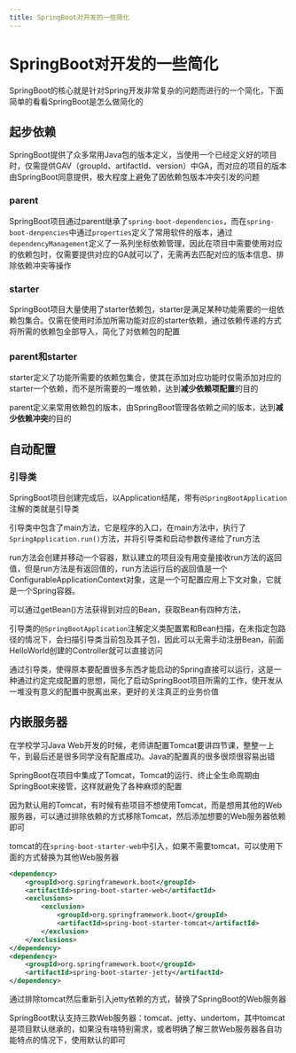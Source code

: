 ```yaml
---
title: SpringBoot对开发的一些简化
---
```


# SpringBoot对开发的一些简化

SpringBoot的核心就是针对Spring开发非常复杂的问题而进行的一个简化，下面简单的看看SpringBoot是怎么做简化的

## 起步依赖

SpringBoot提供了众多常用Java包的版本定义，当使用一个已经定义好的项目时，仅需提供GAV（groupId、artifactId、version）中GA，而对应的项目的版本由SpringBoot同意提供，极大程度上避免了因依赖包版本冲突引发的问题

### parent

SpringBoot项目通过parent继承了`spring-boot-dependencies`，而在`spring-boot-denpencies`中通过`properties`定义了常用软件的版本，通过`dependencyManagement`定义了一系列坐标依赖管理，因此在项目中需要使用对应的依赖包时，仅需要提供对应的GA就可以了，无需再去匹配对应的版本信息、排除依赖冲突等操作

### starter

SpringBoot项目大量使用了starter依赖包，starter是满足某种功能需要的一组依赖包集合。仅需在使用时添加所需功能对应的starter依赖，通过依赖传递的方式将所需的依赖包全部导入，简化了对依赖包的配置

### parent和starter

starter定义了功能所需要的依赖包集合，使其在添加对应功能时仅需添加对应的starter一个依赖，而不是所需要的一堆依赖，达到**减少依赖项配置**的目的

parent定义来常用依赖包的版本，由SpringBoot管理各依赖之间的版本，达到**减少依赖冲突**的目的

## 自动配置

### 引导类

SpringBoot项目创建完成后，以Application结尾，带有`@SpringBootApplication`注解的类就是引导类

引导类中包含了main方法，它是程序的入口，在main方法中，执行了`SpringApplication.run()`方法，并将引导类和启动参数传递给了run方法

run方法会创建并移动一个容器，默认建立的项目没有用变量接收run方法的返回值，但是run方法是有返回值的，run方法运行后的返回值是一个ConfigurableApplicationContext对象，这是一个可配置应用上下文对象，它就是一个Spring容器。

可以通过getBean()方法获得到对应的Bean，获取Bean有四种方法，

引导类的`@SpringBootApplication`注解定义类配置累和Bean扫描，在未指定包路径的情况下，会扫描引导类当前包及其子包，因此可以无需手动注册Bean，前面HelloWorld创建的Controller就可以直接访问

通过引导类，使得原本要配置很多东西才能启动的Spring直接可以运行，这是一种通过约定完成配置的思想，简化了启动SpringBoot项目所需的工作，使开发从一堆没有意义的配置中脱离出来，更好的关注真正的业务价值

## 内嵌服务器

在学校学习Java Web开发的时候，老师讲配置Tomcat要讲四节课，整整一上午，到最后还是很多同学没有配置成功。Java的配置真的很多很烦很容易出错

SpringBoot在项目中集成了Tomcat，Tomcat的运行、终止全生命周期由SpringBoot来接管，这样就避免了各种麻烦的配置

因为默认用的Tomcat，有时候有些项目不想使用Tomcat，而是想用其他的Web服务器，可以通过排除依赖的方式移除Tomcat，然后添加想要的Web服务器依赖即可

tomcat的在`spring-boot-starter-web`中引入，如果不需要tomcat，可以使用下面的方式替换为其他Web服务器
```xml
<dependency>
    <groupId>org.springframework.boot</groupId>
    <artifactId>spring-boot-starter-web</artifactId>
    <exclusions>
        <exclusion>
            <groupId>org.springframework.boot</groupId>
            <artifactId>spring-boot-starter-tomcat</artifactId>
        </exclusion>
    </exclusions>
</dependency>
<dependency>
    <groupId>org.springframework.boot</groupId>
    <artifactId>spring-boot-starter-jetty</artifactId>
</dependency>
```
通过排除tomcat然后重新引入jetty依赖的方式，替换了SpringBoot的Web服务器

SpringBoot默认支持三款Web服务器：tomcat、jetty、undertom，其中tomcat是项目默认继承的，如果没有啥特别需求，或者明确了解三款Web服务器各自功能特点的情况下，使用默认的即可
